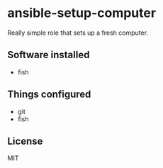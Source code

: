 # ansible-setup-computer

Really simple role that sets up a fresh computer.

## Software installed

- fish

## Things configured

- git
- fish

## License

MIT
